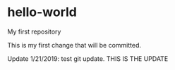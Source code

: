 # hello-world
My first repository

This is my first change that will be committed.

Update 1/21/2019: test git update.  THIS IS THE UPDATE